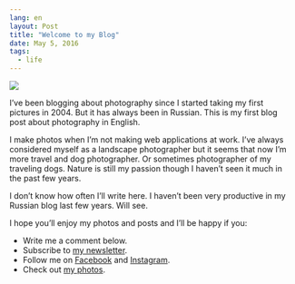 ```yaml
---
lang: en
layout: Post
title: "Welcome to my Blog"
date: May 5, 2016
tags:
  - life
---
```


![](photo://2014-10-13_3505_Artem_Sapegin)

I’ve been blogging about photography since I started taking my first pictures in 2004. But it has always been in Russian. This is my first blog post about photography in English.

I make photos when I’m not making web applications at work. I’ve always considered myself as a landscape photographer but it seems that now I’m more travel and dog photographer. Or sometimes photographer of my traveling dogs. Nature is still my passion though I haven’t seen it much in the past few years.

I don’t know how often I’ll write here. I haven’t been very productive in my Russian blog last few years. Will see.

I hope you’ll enjoy my photos and posts and I’ll be happy if you:

* Write me a comment below.
* Subscribe to [my newsletter](/subscribe).
* Follow me on [Facebook](https://www.facebook.com/artemsapeginphoto/) and [Instagram](https://www.instagram.com/sapegin/).
* Check out [my photos](/albums).
